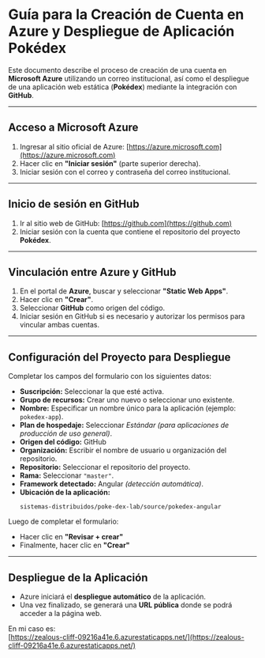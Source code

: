 # Guía para la Creación de Cuenta en Azure y Despliegue de Aplicación Pokédex

Este documento describe el proceso de creación de una cuenta en **Microsoft Azure** utilizando un correo institucional, así como el despliegue de una aplicación web estática (**Pokédex**) mediante la integración con **GitHub**.

---

## Acceso a Microsoft Azure

1. Ingresar al sitio oficial de Azure: [https://azure.microsoft.com](https://azure.microsoft.com)  
2. Hacer clic en **"Iniciar sesión"** (parte superior derecha).  
3. Iniciar sesión con el correo y contraseña del correo institucional.

---

## Inicio de sesión en GitHub

1. Ir al sitio web de GitHub: [https://github.com](https://github.com)  
2. Iniciar sesión con la cuenta que contiene el repositorio del proyecto **Pokédex**.

---

## Vinculación entre Azure y GitHub

1. En el portal de **Azure**, buscar y seleccionar **"Static Web Apps"**.  
2. Hacer clic en **"Crear"**.  
3. Seleccionar **GitHub** como origen del código.  
4. Iniciar sesión en GitHub si es necesario y autorizar los permisos para vincular ambas cuentas.

---

## Configuración del Proyecto para Despliegue

Completar los campos del formulario con los siguientes datos:

- **Suscripción:** Seleccionar la que esté activa.  
- **Grupo de recursos:** Crear uno nuevo o seleccionar uno existente.  
- **Nombre:** Especificar un nombre único para la aplicación (ejemplo: `pokedex-app`).  
- **Plan de hospedaje:** Seleccionar _Estándar (para aplicaciones de producción de uso general)_.  
- **Origen del código:** GitHub  
- **Organización:** Escribir el nombre de usuario u organización del repositorio.  
- **Repositorio:** Seleccionar el repositorio del proyecto.  
- **Rama:** Seleccionar `"master"`.  
- **Framework detectado:** Angular _(detección automática)_.  
- **Ubicación de la aplicación:**  
  ```
  sistemas-distribuidos/poke-dex-lab/source/pokedex-angular
  ```

Luego de completar el formulario:

- Hacer clic en **"Revisar + crear"**  
- Finalmente, hacer clic en **"Crear"**

---

## Despliegue de la Aplicación

- Azure iniciará el **despliegue automático** de la aplicación.  
- Una vez finalizado, se generará una **URL pública** donde se podrá acceder a la página web.

En mi caso es:  
[https://zealous-cliff-09216a41e.6.azurestaticapps.net/](https://zealous-cliff-09216a41e.6.azurestaticapps.net/)
